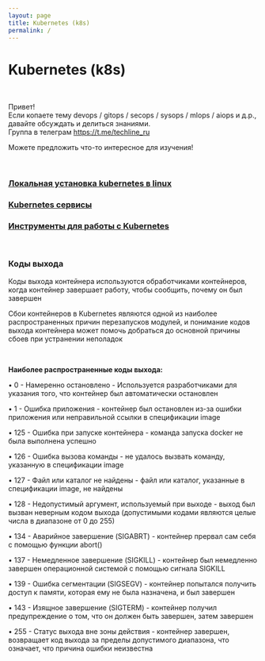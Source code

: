 ```yaml
---
layout: page
title: Kubernetes (k8s)
permalink: /
---
```


# Kubernetes (k8s)

<br/>

Привет!  
Если копаете тему devops / gitops / secops / sysops / mlops / aiops и д.р., давайте обсуждать и делиться знаниями.  
Группа в телеграм https://t.me/techline_ru

Можете предложить что-то интересное для изучения!


<br/>

### [Локальная установка kubernetes в linux](/tools/containers/kubernetes/setup/)

### [Kubernetes сервисы](/tools/containers/kubernetes/svc/)

### [Инструменты для работы с Kubernetes](/tools/containers/kubernetes/utils/)

<br/>

### Коды выхода

Коды выхода контейнера используются обработчиками контейнеров, когда контейнер завершает работу, чтобы сообщить, почему он был завершен

Сбои контейнеров в Kubernetes являются одной из наиболее распространенных причин перезапусков модулей, и понимание кодов выхода контейнера может помочь добраться до основной причины сбоев при устранении неполадок

<br/>

**Наиболее распространенные коды выхода:**

• 0 - Намеренно остановлено - Используется разработчиками для указания того, что контейнер был автоматически остановлен

• 1 - Ошибка приложения - контейнер был остановлен из-за ошибки приложения или неправильной ссылки в спецификации image

• 125 - Ошибка при запуске контейнера - команда запуска docker не была выполнена успешно

• 126 - Ошибка вызова команды - не удалось вызвать команду, указанную в спецификации image

• 127 - Файл или каталог не найдены - файл или каталог, указанные в спецификации image, не найдены

• 128 - Недопустимый аргумент, используемый при выходе - выход был вызван неверным кодом выхода (допустимыми кодами являются целые числа в диапазоне от 0 до 255)

• 134 - Аварийное завершение (SIGABRT) - контейнер прервал сам себя с помощью функции abort()

• 137 - Немедленное завершение (SIGKILL) - контейнер был немедленно завершен операционной системой с помощью сигнала SIGKILL

• 139 - Ошибка сегментации (SIGSEGV) - контейнер попытался получить доступ к памяти, которая ему не была назначена, и был завершен

• 143 - Изящное завершение (SIGTERM) - контейнер получил предупреждение о том, что он должен быть завершен, затем завершен

• 255 - Статус выхода вне зоны действия - контейнер завершен, возвращает код выхода за пределы допустимого диапазона, что означает, что причина ошибки неизвестна
